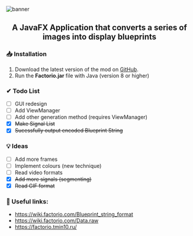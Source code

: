 <!-- TITLE -->
![banner](https://repository-images.githubusercontent.com/301835330/1f757753-2ee2-415b-9170-ebdbdccd6967)
<h2 align="center">
    A JavaFX Application that converts a series of images into display blueprints
</p>

### 📥 Installation
1. Download the latest version of the mod on [GitHub][download-link].
2. Run the **Factorio.jar** file with Java (version 8 or higher)

### ✔ Todo List
* [ ] GUI redesign
* [ ] Add ViewManager
* [ ] Add other generation method (requires ViewManager)
* [x] ~~Make Signal List~~
* [x] ~~Sucessfully output encoded Blueprint String~~

### 💡 Ideas
* [ ] Add more frames
* [ ] Implement colours (new technique)
* [ ] Read video formats
* [x] ~~Add more signals (segmenting)~~
* [x] ~~Read GIF format~~

### 🔗 Useful links:
* https://wiki.factorio.com/Blueprint_string_format
* https://wiki.factorio.com/Data.raw
* https://factorio.tmin10.ru/

<!-- LINKS -->
[download-link]: https://github.com/BluestoneDE/FactorioDMM/releases/latest/download/FactorioDMM.jar
